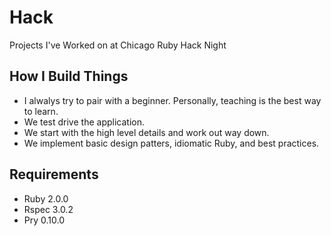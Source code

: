 # Hack

Projects I've Worked on at Chicago Ruby Hack Night

## How I Build Things
* I alwalys try to pair with a beginner.  Personally, teaching is the best way to learn.
* We test drive the application.
* We start with the high level details and work out way down.
* We implement basic design patters, idiomatic Ruby, and best practices.

## Requirements

* Ruby  2.0.0
* Rspec 3.0.2
* Pry   0.10.0
